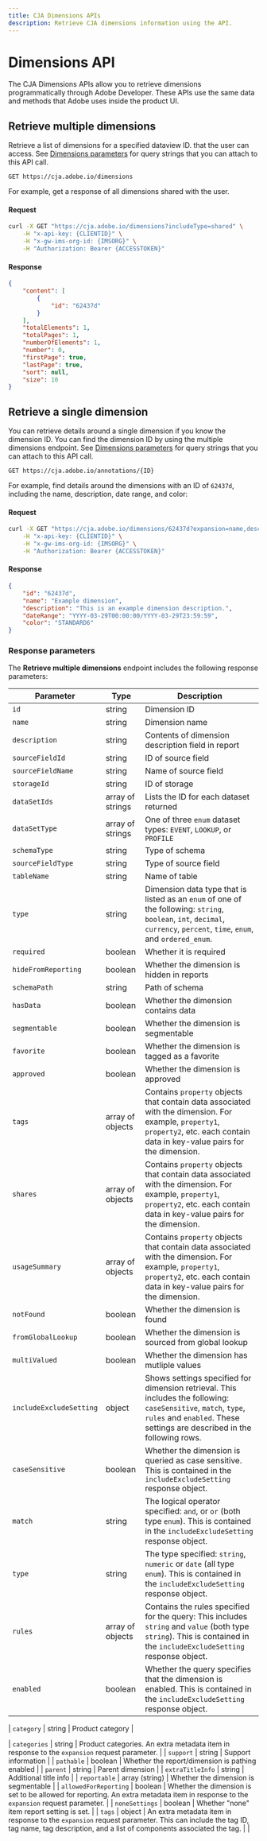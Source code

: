 ```yaml
---
title: CJA Dimensions APIs
description: Retrieve CJA dimensions information using the API.
---
```


# Dimensions API

The CJA Dimensions APIs allow you to retrieve dimensions programmatically through Adobe Developer. These APIs use the same data and methods that Adobe uses inside the product UI.

## Retrieve multiple dimensions

Retrieve a list of dimensions for a specified dataview ID. that the user can access. See [Dimensions parameters](parameters.md) for query strings that you can attach to this API call.

`GET https://cja.adobe.io/dimensions`

For example, get a response of all dimensions shared with the user.

<CodeBlock slots="heading, code" repeat="2" languages="CURL,JSON"/>

#### Request

```sh
curl -X GET "https://cja.adobe.io/dimensions?includeType=shared" \
    -H "x-api-key: {CLIENTID}" \
    -H "x-gw-ims-org-id: {IMSORG}" \
    -H "Authorization: Bearer {ACCESSTOKEN}"
```

#### Response

```json
{
    "content": [
        {
            "id": "62437d"
        }
    ],
    "totalElements": 1,
    "totalPages": 1,
    "numberOfElements": 1,
    "number": 0,
    "firstPage": true,
    "lastPage": true,
    "sort": null,
    "size": 10
}
```

## Retrieve a single dimension

You can retrieve details around a single dimension if you know the dimension ID. You can find the dimension ID by using the multiple dimensions endpoint. See [Dimensions parameters](parameters.md) for query strings that you can attach to this API call.

`GET https://cja.adobe.io/annotations/{ID}`

For example, find details around the dimensions with an ID of `62437d`, including the name, description, date range, and color:

<CodeBlock slots="heading, code" repeat="2" languages="CURL,JSON"/>

#### Request

```sh
curl -X GET "https://cja.adobe.io/dimensions/62437d?expansion=name,description,dateRange,color" \
    -H "x-api-key: {CLIENTID}" \
    -H "x-gw-ims-org-id: {IMSORG}" \
    -H "Authorization: Bearer {ACCESSTOKEN}"
```

#### Response

```json
{
    "id": "62437d",
    "name": "Example dimension",
    "description": "This is an example dimension description.",
    "dateRange": "YYYY-03-29T00:00:00/YYYY-03-29T23:59:59",
    "color": "STANDARD6"
}
```

### Response parameters

The **Retrieve multiple dimensions** endpoint includes the following response parameters:

| Parameter | Type | Description |
| --- | --- | -- |
| `id` | string | Dimension ID |
| `name` | string | Dimension name |
| `description` | string | Contents of dimension description field in report|
| `sourceFieldId` | string | ID of source field |
| `sourceFieldName` | string | Name of source field |
| `storageId` | string | ID of storage |
| `dataSetIds` | array of strings | Lists the ID for each dataset returned |
| `dataSetType` | array of strings | One of three `enum` dataset types: `EVENT`, `LOOKUP`, or `PROFILE` |
| `schemaType` | string | Type of schema |
| `sourceFieldType` | string | Type of source field |
| `tableName` | string | Name of table |
| `type` | string | Dimension data type that is listed as an `enum` of one of the following: `string`, `boolean`, `int`, `decimal`, `currency`, `percent`, `time`, `enum`, and `ordered_enum`.
| `required` | boolean | Whether it is required  |
| `hideFromReporting` | boolean | Whether the dimension is hidden in reports  |
| `schemaPath` | string | Path of schema  |
| `hasData` | boolean | Whether the dimension contains data  |
| `segmentable` | boolean | Whether the dimension is segmentable |
| `favorite` | boolean | Whether the dimension is tagged as a favorite |
| `approved` | boolean | Whether the dimension is approved |
| `tags` | array of objects | Contains `property` objects that contain data associated with the dimension. For example, `property1`, `property2`, etc. each contain data in key-value pairs for the dimension. |
| `shares` | array of objects | Contains `property` objects that contain data associated with the dimension. For example, `property1`, `property2`, etc. each contain data in key-value pairs for the dimension. |
| `usageSummary` | array of objects | Contains `property` objects that contain data associated with the dimension. For example, `property1`, `property2`, etc. each contain data in key-value pairs for the dimension. |
| `notFound` | boolean | Whether the dimension is found |
| `fromGlobalLookup` | boolean | Whether the dimension is sourced from global lookup |
| `multiValued` | boolean | Whether the dimension has mutliple values |
| `includeExcludeSetting` | object | Shows settings specified for dimension retrieval. This includes the following: `caseSensitive`, `match`, `type`, `rules` and `enabled`. These settings are described in the following rows. |
| `caseSensitive` | boolean | Whether the dimension is queried as case sensitive. This is contained in the `includeExcludeSetting` response object. |
| `match` | string | The logical operator specified: `and`, or `or` (both type `enum`). This is contained in the `includeExcludeSetting` response object. |
| `type` | string | The type specified: `string`, `numeric` or `date` (all type `enum`). This is contained in the `includeExcludeSetting` response object. |
| `rules` | array of objects | Contains the rules specified for the query: This includes `string` and `value` (both type `string`). This is contained in the `includeExcludeSetting` response object. |
| `enabled` | boolean | Whether the query specifies that the dimension is enabled. This is contained in the `includeExcludeSetting` response object. |




| `category` | string | Product category |

| `categories` | string | Product categories. An extra metadata item in response to the `expansion` request parameter. |
| `support` | string | Support information |
| `pathable` | boolean | Whether the report/dimension is pathing enabled |
| `parent` | string | Parent dimension |
| `extraTitleInfo` | string | Additional title info |
| `reportable` | array (string) | Whether the dimension is segmentable |
| `allowedForReporting` | boolean | Whether the dimension is set to be allowed for reporting. An extra metadata item in response to the `expansion` request parameter. |
| `noneSettings` | boolean | Whether "none" item report setting is set.  |
| `tags` | object | An extra metadata item in response to the `expansion` request parameter. This can include the tag ID, tag name, tag description, and a list of components associated the tag. | |

